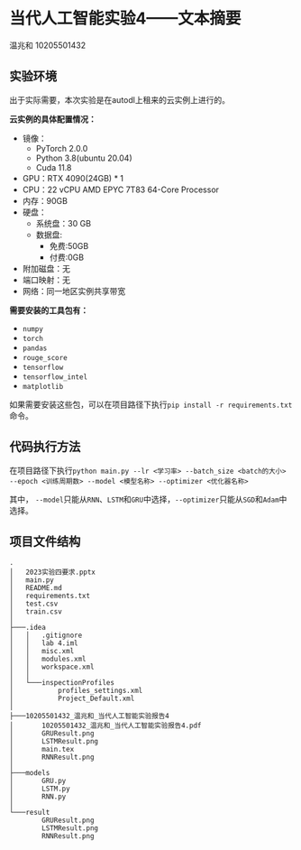 # 当代人工智能实验4——文本摘要
温兆和 10205501432

## 实验环境
出于实际需要，本次实验是在autodl上租来的云实例上进行的。

**云实例的具体配置情况：**
- 镜像：
	- PyTorch 2.0.0
	- Python 3.8(ubuntu 20.04)
	- Cuda 11.8
- GPU：RTX 4090(24GB) * 1
- CPU：22 vCPU AMD EPYC 7T83 64-Core Processor
- 内存：90GB
- 硬盘：
	- 系统盘：30 GB
	- 数据盘:
		- 免费:50GB
		- 付费:0GB
- 附加磁盘：无
- 端口映射：无
- 网络：同一地区实例共享带宽

**需要安装的工具包有：**
- `numpy`
- `torch`
- `pandas`
- `rouge_score`
- `tensorflow`
- `tensorflow_intel`
- `matplotlib`

如果需要安装这些包，可以在项目路径下执行`pip install -r requirements.txt`命令。

## 代码执行方法
在项目路径下执行`python main.py --lr <学习率> --batch_size <batch的大小> --epoch <训练周期数> --model <模型名称> --optimizer <优化器名称>`

其中， `--model`只能从`RNN`、`LSTM`和`GRU`中选择，`--optimizer`只能从`SGD`和`Adam`中选择。

## 项目文件结构
```assemble
.
│   2023实验四要求.pptx
│   main.py
│   README.md
│   requirements.txt
│   test.csv
│   train.csv
│
├───.idea
│   │   .gitignore
│   │   lab 4.iml
│   │   misc.xml
│   │   modules.xml
│   │   workspace.xml
│   │
│   └───inspectionProfiles
│           profiles_settings.xml
│           Project_Default.xml
│
├───10205501432_温兆和_当代人工智能实验报告4
│       10205501432_温兆和_当代人工智能实验报告4.pdf
│       GRUResult.png
│       LSTMResult.png
│       main.tex
│       RNNResult.png
│
├───models
│       GRU.py
│       LSTM.py
│       RNN.py
│
└───result
        GRUResult.png
        LSTMResult.png
        RNNResult.png
```